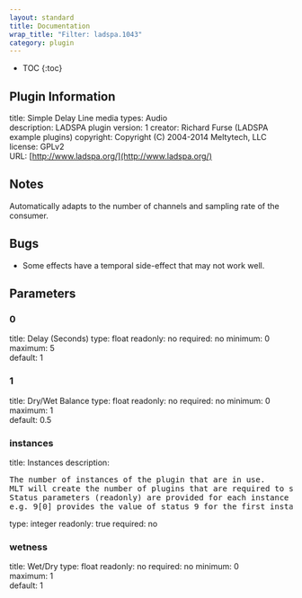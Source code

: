 ```yaml
---
layout: standard
title: Documentation
wrap_title: "Filter: ladspa.1043"
category: plugin
---
```

* TOC
{:toc}

## Plugin Information

title: Simple Delay Line
media types:
Audio  
description: LADSPA plugin
version: 1
creator: Richard Furse (LADSPA example plugins)
copyright: Copyright (C) 2004-2014 Meltytech, LLC  
license: GPLv2  
URL: [http://www.ladspa.org/](http://www.ladspa.org/)  

## Notes

Automatically adapts to the number of channels and sampling rate of the consumer.

## Bugs

* Some effects have a temporal side-effect that may not work well.


## Parameters

### 0

title: Delay (Seconds)  type: float
readonly: no
required: no
minimum: 0  
maximum: 5  
default: 1  

### 1

title: Dry/Wet Balance  type: float
readonly: no
required: no
minimum: 0  
maximum: 1  
default: 0.5  

### instances

title: Instances  description:
<pre>
The number of instances of the plugin that are in use.
MLT will create the number of plugins that are required to support the number of audio channels.
Status parameters (readonly) are provided for each instance and are accessed by specifying the instance number after the identifier (starting at zero).
e.g. 9[0] provides the value of status 9 for the first instance.
</pre>
type: integer
readonly: true
required: no

### wetness

title: Wet/Dry  type: float
readonly: no
required: no
minimum: 0  
maximum: 1  
default: 1  

